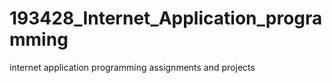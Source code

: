 # 193428_Internet_Application_programming
internet application programming assignments and projects
